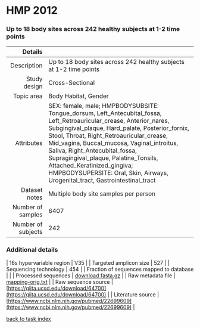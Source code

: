 # HMP 2012

### Up to 18 body sites across 242 healthy subjects at 1-2 time points


| Details        |             |
| -------------: |-------------|
| Description      | Up to 18 body sites across 242 healthy subjects at 1-2 time points |
| Study design | Cross-Sectional |
| Topic area | Body Habitat, Gender|
| Attributes | SEX: female, male; HMPBODYSUBSITE: Tongue_dorsum, Left_Antecubital_fossa, Left_Retroauricular_crease, Anterior_nares, Subgingival_plaque, Hard_palate, Posterior_fornix, Stool, Throat, Right_Retroauricular_crease, Mid_vagina, Buccal_mucosa, Vaginal_introitus, Saliva, Right_Antecubital_fossa, Supragingival_plaque, Palatine_Tonsils, Attached_Keratinized_gingiva; HMPBODYSUPERSITE: Oral, Skin, Airways, Urogenital_tract, Gastrointestinal_tract|
| Dataset notes | Multiple body site samples per person|
| Number of samples | 6407|
| Number of subjects | 242|

### Additional details

| 16s hypervariable region | V35 |
| Targeted amplicon size | 527 |
| Sequencing technology | 454 |
| Fraction of sequences mapped to database |  |
| Processed sequences | [download fasta.gz](https://qiita.ucsd.edu/download/64699) |
| Raw metadata file | [mapping-orig.txt](./datasets/hmp/mapping-orig.txt) |
| Raw sequence source | [https://qiita.ucsd.edu/download/64700](https://qiita.ucsd.edu/download/64700) |
| Literature source | [https://www.ncbi.nlm.nih.gov/pubmed/22699609](https://www.ncbi.nlm.nih.gov/pubmed/22699609) |

[back to task index](../README.md)